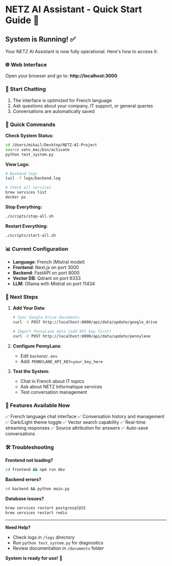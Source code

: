 # NETZ AI Assistant - Quick Start Guide 🚀

## System is Running! ✅

Your NETZ AI Assistant is now fully operational. Here's how to access it:

### 🌐 Web Interface
Open your browser and go to: **http://localhost:3000**

### 💬 Start Chatting
1. The interface is optimized for French language
2. Ask questions about your company, IT support, or general queries
3. Conversations are automatically saved

### 🔧 Quick Commands

**Check System Status:**
```bash
cd /Users/mikail/Desktop/NETZ-AI-Project
source venv_mac/bin/activate
python test_system.py
```

**View Logs:**
```bash
# Backend logs
tail -f logs/backend.log

# Check all services
brew services list
docker ps
```

**Stop Everything:**
```bash
./scripts/stop-all.sh
```

**Restart Everything:**
```bash
./scripts/start-all.sh
```

### 📊 Current Configuration

- **Language**: French (Mistral model)
- **Frontend**: Next.js on port 3000
- **Backend**: FastAPI on port 8000
- **Vector DB**: Qdrant on port 6333
- **LLM**: Ollama with Mistral on port 11434

### 🔄 Next Steps

1. **Add Your Data**:
   ```bash
   # Sync Google Drive documents
   curl -X POST http://localhost:8000/api/data/update/google_drive
   
   # Import PennyLane data (add API key first)
   curl -X POST http://localhost:8000/api/data/update/pennylane
   ```

2. **Configure PennyLane**:
   - Edit `backend/.env`
   - Add: `PENNYLANE_API_KEY=your_key_here`

3. **Test the System**:
   - Chat in French about IT topics
   - Ask about NETZ Informatique services
   - Test conversation management

### 📱 Features Available Now

✅ French language chat interface
✅ Conversation history and management
✅ Dark/Light theme toggle
✅ Vector search capability
✅ Real-time streaming responses
✅ Source attribution for answers
✅ Auto-save conversations

### 🛠️ Troubleshooting

**Frontend not loading?**
```bash
cd frontend && npm run dev
```

**Backend errors?**
```bash
cd backend && python main.py
```

**Database issues?**
```bash
brew services restart postgresql@15
brew services restart redis
```

---

**Need Help?** 
- Check logs in `/logs` directory
- Run `python test_system.py` for diagnostics
- Review documentation in `/documents` folder

**System is ready for use!** 🎉